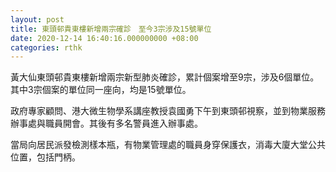 ```yaml
---
layout: post
title: 東頭邨貴東樓新增兩宗確診　至今3宗涉及15號單位
date: 2020-12-14 16:40:16.000000000 +08:00
categories: rthk
---
```


黃大仙東頭邨貴東樓新增兩宗新型肺炎確診，累計個案增至9宗，涉及6個單位。其中3宗個案的單位同一座向，均是15號單位。

政府專家顧問、港大微生物學系講座教授袁國勇下午到東頭邨視察，並到物業服務辦事處與職員開會。其後有多名警員進入辦事處。

當局向居民派發檢測樣本瓶，有物業管理處的職員身穿保護衣，消毒大廈大堂公共位置，包括門柄。
